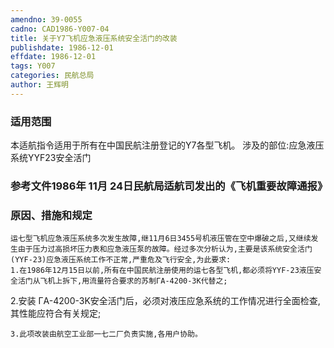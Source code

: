 ```yaml
---
amendno: 39-0055
cadno: CAD1986-Y007-04
title: 关于Y7飞机应急液压系统安全活门的改装
publishdate: 1986-12-01
effdate: 1986-12-01
tags: Y007
categories: 民航总局
author: 王辉明
---
```


### 适用范围 
本适航指令适用于所有在中国民航注册登记的Y7各型飞机。     涉及的部位:应急液压系统YYF23安全活门

### 参考文件1986年 11月 24日民航局适航司发出的《飞机重要故障通报》

### 原因、措施和规定 
    运七型飞机应急液压系统多次发生故障,继11月6日3455号机液压管在空中爆破之后,又继续发生由于压力过高损坏压力表和应急液压泵的故障。经过多次分析认为,主要是该系统安全活门(YYF-23)应急液压系统工作不正常,严重危及飞行安全,为此要求: 
    1.在1986年12月15日以前,所有在中国民航注册使用的运七各型飞机,都必须将YYF-23液压安全活门从飞机上拆下,用流量符合要求的苏制ΓA-4200-3K代替之; 
2.安装 
ΓA-4200-3K安全活门后，必须对液压应急系统的工作情况进行全面检查,其性能应符合有关规定; 

    3.此项改装由航空工业部一七二厂负责实施,各用户协助。
